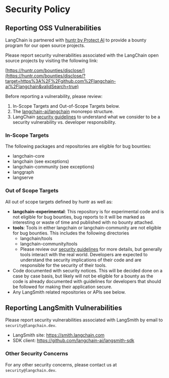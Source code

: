 # Security Policy

## Reporting OSS Vulnerabilities

LangChain is partnered with [huntr by Protect AI](https://huntr.com/) to provide
a bounty program for our open source projects.

Please report security vulnerabilities associated with the LangChain
open source projects by visiting the following link:

[https://huntr.com/bounties/disclose/](https://huntr.com/bounties/disclose/?target=https%3A%2F%2Fgithub.com%2Flangchain-ai%2Flangchain&validSearch=true)

Before reporting a vulnerability, please review:

1) In-Scope Targets and Out-of-Scope Targets below.
2) The [langchain-ai/langchain](https://github.com/langchain-ai/langchain) monorepo structure.
3) LangChain [security guidelines](https://python.langchain.com/docs/security) to
   understand what we consider to be a security vulnerability vs. developer
   responsibility.

### In-Scope Targets

The following packages and repositories are eligible for bug bounties:

- langchain-core
- langchain (see exceptions)
- langchain-community (see exceptions)
- langgraph
- langserve

### Out of Scope Targets

All out of scope targets defined by huntr as well as:

- **langchain-experimental**: This repository is for experimental code and is not
  eligible for bug bounties, bug reports to it will be marked as interesting or waste of
  time and published with no bounty attached.
- **tools**: Tools in either langchain or langchain-community are not eligible for bug
  bounties. This includes the following directories
  - langchain/tools
  - langchain-community/tools
  - Please review our [security guidelines](https://python.langchain.com/docs/security)
    for more details, but generally tools interact with the real world. Developers are
    expected to understand the security implications of their code and are responsible
    for the security of their tools.
- Code documented with security notices. This will be decided done on a case by
  case basis, but likely will not be eligible for a bounty as the code is already
  documented with guidelines for developers that should be followed for making their
  application secure.
- Any LangSmith related repositories or APIs see below.

## Reporting LangSmith Vulnerabilities

Please report security vulnerabilities associated with LangSmith by email to `security@langchain.dev`.

- LangSmith site: <https://smith.langchain.com>
- SDK client: <https://github.com/langchain-ai/langsmith-sdk>

### Other Security Concerns

For any other security concerns, please contact us at `security@langchain.dev`.
